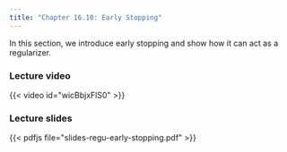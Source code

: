 ```yaml
---
title: "Chapter 16.10: Early Stopping"
---
```

In this section, we introduce early stopping and show how it can act as a regularizer. 

<!--more-->

### Lecture video

{{< video id="wicBbjxFlS0" >}}

### Lecture slides

{{< pdfjs file="slides-regu-early-stopping.pdf" >}}
